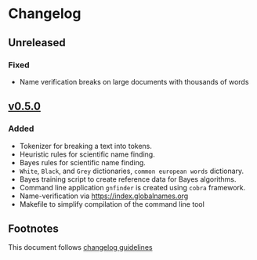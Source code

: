 # Changelog

## Unreleased

### Fixed

- Name verification breaks on large documents with thousands of words

## [v0.5.0]

### Added

- Tokenizer for breaking a text into tokens.
- Heuristic rules for scientific name finding.
- Bayes rules for scientific name finding.
- `White`, `Black`, and `Grey` dictionaries, `common european words` dictionary.
- Bayes training script to create reference data for Bayes algorithms.
- Command line application ``gnfinder`` is created using ``cobra`` framework.
- Name-verification via https://index.globalnames.org
- Makefile to simplify compilation of the command line tool

## Footnotes

This document follows [changelog guidelines]

[v0.5.0]: https://github.com/gnames/gnfinder/tree/v0.5.0
[changelog guidelines]: https://github.com/olivierlacan/keep-a-changelog